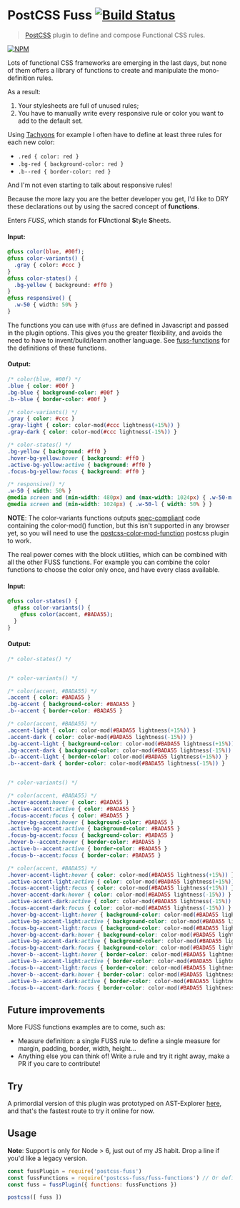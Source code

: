 # PostCSS Fuss [![Build Status][ci-img]][ci]

[ci-img]:  https://travis-ci.org/caesarsol/postcss-fuss.svg
[ci]:      https://travis-ci.org/caesarsol/postcss-fuss

> [PostCSS](https://github.com/postcss/postcss) plugin to define and compose
Functional CSS rules.

[![NPM](https://nodei.co/npm/postcss-fuss.png?compact=true)](https://npmjs.org/package/postcss-fuss)

Lots of functional CSS frameworks are emerging in the last days, but none of
them offers a library of functions to create and manipulate the mono-definition
rules.

As a result:

1. Your stylesheets are full of unused rules;
2. You have to manually write every responsive rule or color you want to add to the default set.

Using [Tachyons](http://tachyons.io/) for example I often have to define at least three rules for each new color:

- `.red { color: red }`
- `.bg-red { background-color: red }`
- `.b--red { border-color: red }`

And I'm not even starting to talk about responsive rules!

Because the more lazy you are the better developer you get, I'd like to DRY these
declarations out by using the sacred concept of **functions**.

Enters *FUSS*, which stands for **FU**nctional **S**tyle **S**heets.

#### Input:

```sass
@fuss color(blue, #00f);
@fuss color-variants() {
  .gray { color: #ccc }
}
@fuss color-states() {
  .bg-yellow { background: #ff0 }
}
@fuss responsive() {
  .w-50 { width: 50% }
}
```

The functions you can use with `@fuss` are defined in Javascript and passed in the plugin options.
This gives you the greater flexibility, and avoids the need to have to invent/build/learn another language.
See [fuss-functions](../blob/master/fuss-functions.js) for the definitions of these functions.

#### Output:

```css
/* color(blue, #00f) */
.blue { color: #00f }
.bg-blue { background-color: #00f }
.b--blue { border-color: #00f }

/* color-variants() */
.gray { color: #ccc }
.gray-light { color: color-mod(#ccc lightness(+15%)) }
.gray-dark { color: color-mod(#ccc lightness(-15%)) }

/* color-states() */
.bg-yellow { background: #ff0 }
.hover-bg-yellow:hover { background: #ff0 }
.active-bg-yellow:active { background: #ff0 }
.focus-bg-yellow:focus { background: #ff0 }

/* responsive() */
.w-50 { width: 50% }
@media screen and (min-width: 480px) and (max-width: 1024px) { .w-50-m { width: 50% } }
@media screen and (min-width: 1024px) { .w-50-l { width: 50% } }
```

**NOTE**: The color-variants functions outputs [spec-compliant](https://www.w3.org/TR/css-color-4/#funcdef-color-mod) code containing the color-mod() function, but this isn't supported in any browser yet, so you will need to use the [postcss-color-mod-function](https://github.com/jonathantneal/postcss-color-mod-function) postcss plugin to work.

The real power comes with the block utilities, which can be combined with all the other FUSS functions. For example you can combine the color functions to choose the color only once, and have every class available.

#### Input:

```sass
@fuss color-states() {
  @fuss color-variants() {
    @fuss color(accent, #BADA55);
  }
}
```

#### Output:

```css
/* color-states() */


/* color-variants() */

/* color(accent, #BADA55) */
.accent { color: #BADA55 }
.bg-accent { background-color: #BADA55 }
.b--accent { border-color: #BADA55 }

/* color(accent, #BADA55) */
.accent-light { color: color-mod(#BADA55 lightness(+15%)) }
.accent-dark { color: color-mod(#BADA55 lightness(-15%)) }
.bg-accent-light { background-color: color-mod(#BADA55 lightness(+15%)) }
.bg-accent-dark { background-color: color-mod(#BADA55 lightness(-15%)) }
.b--accent-light { border-color: color-mod(#BADA55 lightness(+15%)) }
.b--accent-dark { border-color: color-mod(#BADA55 lightness(-15%)) }


/* color-variants() */

/* color(accent, #BADA55) */
.hover-accent:hover { color: #BADA55 }
.active-accent:active { color: #BADA55 }
.focus-accent:focus { color: #BADA55 }
.hover-bg-accent:hover { background-color: #BADA55 }
.active-bg-accent:active { background-color: #BADA55 }
.focus-bg-accent:focus { background-color: #BADA55 }
.hover-b--accent:hover { border-color: #BADA55 }
.active-b--accent:active { border-color: #BADA55 }
.focus-b--accent:focus { border-color: #BADA55 }

/* color(accent, #BADA55) */
.hover-accent-light:hover { color: color-mod(#BADA55 lightness(+15%)) }
.active-accent-light:active { color: color-mod(#BADA55 lightness(+15%)) }
.focus-accent-light:focus { color: color-mod(#BADA55 lightness(+15%)) }
.hover-accent-dark:hover { color: color-mod(#BADA55 lightness(-15%)) }
.active-accent-dark:active { color: color-mod(#BADA55 lightness(-15%)) }
.focus-accent-dark:focus { color: color-mod(#BADA55 lightness(-15%)) }
.hover-bg-accent-light:hover { background-color: color-mod(#BADA55 lightness(+15%)) }
.active-bg-accent-light:active { background-color: color-mod(#BADA55 lightness(+15%)) }
.focus-bg-accent-light:focus { background-color: color-mod(#BADA55 lightness(+15%)) }
.hover-bg-accent-dark:hover { background-color: color-mod(#BADA55 lightness(-15%)) }
.active-bg-accent-dark:active { background-color: color-mod(#BADA55 lightness(-15%)) }
.focus-bg-accent-dark:focus { background-color: color-mod(#BADA55 lightness(-15%)) }
.hover-b--accent-light:hover { border-color: color-mod(#BADA55 lightness(+15%)) }
.active-b--accent-light:active { border-color: color-mod(#BADA55 lightness(+15%)) }
.focus-b--accent-light:focus { border-color: color-mod(#BADA55 lightness(+15%)) }
.hover-b--accent-dark:hover { border-color: color-mod(#BADA55 lightness(-15%)) }
.active-b--accent-dark:active { border-color: color-mod(#BADA55 lightness(-15%)) }
.focus-b--accent-dark:focus { border-color: color-mod(#BADA55 lightness(-15%)) }
```

## Future improvements

More FUSS functions examples are to come, such as:
- Measure definition: a single FUSS rule to define a single measure for margin, padding, border, width, height...
- Anything else you can think of! Write a rule and try it right away, make a PR if you care to contribute!

## Try

A primordial version of this plugin was prototyped on AST-Explorer [here](https://astexplorer.net/#/gist/969f9be1a3b2bfb2bc20e3dec745f388/acc633fe29fdfb22911f5edf4ff5acd4029a9bab),
and that's the fastest route to try it online for now.

## Usage

**Note**: Support is only for Node > 6, just out of my JS habit. Drop a line if you'd like a legacy version.

```js
const fussPlugin = require('postcss-fuss')
const fussFunctions = require('postcss-fuss/fuss-functions') // Or define your own!
const fuss = fussPlugin({ functions: fussFunctions })

postcss([ fuss ])
```
